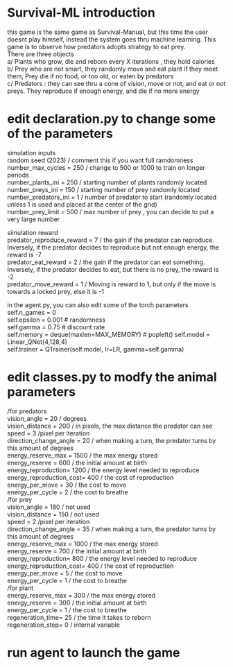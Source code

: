 # Survival-ML introduction  
this game is the same game as Survival-Manual, but this time the user doesnt play himself, instead the system goes thru machine learning. 
This game is to observe how predators adopts strategy to eat prey.   
There are three objects   
  a/ Plants who grow, die and reborn every X iterations , they hold calories   
  b/ Prey who are not smart, they randomly move and eat plant if they meet them, Prey die if no food, or too old, or eaten by predators  
  c/ Predators : they can see thru a cone of vision, move or not, and eat or not preys. They reproduce if enough energy, and die if no more energy  


# edit declaration.py to change some of the parameters  
simulation inputs  
random.seed (2023)  / comment this if you want full ramdomness   
number_max_cycles = 250  / change to 500 or 1000 to train on longer periods  
number_plants_ini = 250  / starting number of plants randomly located  
number_preys_ini  = 150  / starting number of prey randomly located  
number_predators_ini = 1 / number of predator to start (randomly located unless 1 is used and placed at the center of the grid)   
number_prey_limit = 500  / max number of prey , you can decide to put a very large number  

simulation reward  
predator_reproduce_reward = 7  / the gain if the predator can reproduce. Inversely, if the predator decides to reproduce but not enough energy, the reward is -7  
predator_eat_reward       = 2  / the gain if the predator can eat something. Inversely, if the predator decides to eat, but there is no prey, the reward is -2  
predator_move_reward      = 1  / Moving is reward to 1, but only if the move is towards a locked prey, else it is -1  


in the agent.py, you can also edit some of the torch parameters  
self.n_games = 0   
self.epsilon = 0.001  # randomness  
self.gamma = 0.75  # discount rate  
self.memory = deque(maxlen=MAX_MEMORY)  # popleft() 
self.model = Linear_QNet(4,128,4)  
self.trainer = QTrainer(self.model, lr=LR, gamma=self.gamma)  

# edit classes.py to modfy the animal parameters    
/for predators    
		vision_angle = 20 / degrees   
		vision_distance = 200  / in pixels, the max distance the predator can see  
		speed = 3  /pixel per iteration  
		direction_change_angle = 20 / when making a turn, the predator turns by this amount of degrees  
		energy_reserve_max = 1500  / the max energy stored  
		energy_reserve = 600  / the initial amount at birth  
		energy_reproduction= 1200 / the energy level needed to reproduce  
		energy_reproduction_cost= 400 / the cost of reproduction  
		energy_per_move  = 30  / the cost to move  
		energy_per_cycle = 2  / the cost to breathe  
/for prey  
		vision_angle = 180  / not used  
		vision_distance = 150   / not used  
		speed = 2   /pixel per iteration  
		direction_change_angle = 35  / when making a turn, the predator turns by this amount of degrees   
		energy_reserve_max = 1000 / the max energy stored  
		energy_reserve = 700  / the initial amount at birth  
		energy_reproduction= 800  / the energy level needed to reproduce  
		energy_reproduction_cost= 400  / the cost of reproduction  
		energy_per_move  = 5  / the cost to move  
		energy_per_cycle = 1  / the cost to breathe  
/for plant  
		energy_reserve_max = 300    / the max energy stored    
		energy_reserve = 300   / the initial amount at birth    
		energy_per_cycle = 1   / the cost to breathe  
		regeneration_time= 25  / the time it takes to reborn  
		regeneration_step= 0   / internal variable  

  # run agent to launch the game  
 
